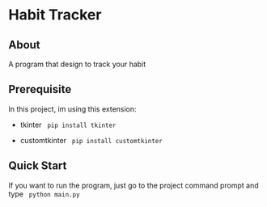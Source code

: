 # Habit Tracker

## About
A program that design to track your habit

## Prerequisite
In this project, im using this extension:
- tkinter
<code> pip install tkinter </code>

- customtkinter
<code> pip install customtkinter </code>

## Quick Start
If you want to run the program, just go to the project command prompt and type
<code> python main.py </code>
